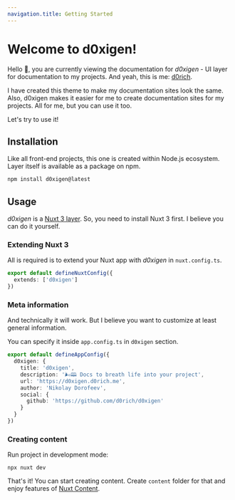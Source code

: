 ```yaml
---
navigation.title: Getting Started
---
```


# Welcome to d0xigen!

Hello 👋, you are currently viewing the documentation for _d0xigen_ - UI layer for documentation to my projects. And yeah, this is me: [d0rich](https://github.com/d0rich).

I have created this theme to make my documentation sites look the same. Also, d0xigen makes it easier for me to create documentation sites for my projects. All for me, but you can use it too.

Let's try to use it!

## Installation

Like all front-end projects, this one is created within Node.js ecosystem. Layer itself is available as a package on npm.

```bash
npm install d0xigen@latest
```

## Usage

_d0xigen_ is a [Nuxt 3 layer](https://nuxt.com/docs/getting-started/layers). So, you need to install Nuxt 3 first. I believe you can do it yourself.

### Extending Nuxt 3

All is required is to extend your Nuxt app with _d0xigen_ in `nuxt.config.ts`.

```ts [nuxt.config.ts]
export default defineNuxtConfig({
  extends: ['d0xigen']
})
```

### Meta information

And technically it will work. But I believe you want to customize at least general information.

You can specify it inside `app.config.ts` in `d0xigen` section.

```ts [app.config.ts]
export default defineAppConfig({
  d0xigen: {
    title: 'd0xigen',
    description: '🌬🕮 Docs to breath life into your project',
    url: 'https://d0xigen.d0rich.me',
    author: 'Nikolay Dorofeev',
    social: {
      github: 'https://github.com/d0rich/d0xigen'
    }
  }
})
```

### Creating content

Run project in development mode:

```shell
npx nuxt dev
```

That's it! You can start creating content. Create `content` folder for that and enjoy features of [Nuxt Content](https://content.nuxtjs.org/).
